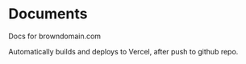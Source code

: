 # Documents 
Docs for browndomain.com

Automatically builds and deploys to Vercel, after push to github repo.



 


